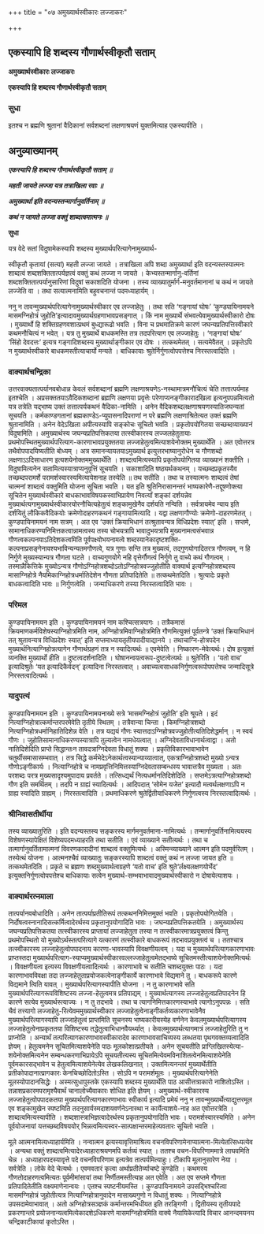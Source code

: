 +++
title = "०७ अमुख्यार्थस्वीकारः लज्जाकरः"

+++


## एकस्यापि हि शब्दस्य गौणार्थस्वीकृतौ सताम्

**अमुख्यार्थस्वीकारः लज्जाकरः**

**एकस्यापि हि शब्दस्य गौणार्थस्वीकृतौ सताम्**

### **सुधा**

इतश्च न ब्रह्मणि श्रुतानां वैदिकानां सर्वशब्दनां लक्षणाश्रयणं युक्तमित्याह एकस्यापीति ।

## **अनुव्याख्यानम्**

***एकस्यापि हि शब्दस्य गौणार्थस्वीकृतौ सताम् ॥***

***महती जायते लज्जा यत्र तत्राखिला रवाः ॥***

***अमुख्यार्था इति वदन्यस्तन्मार्गानुवर्तिनाम् ॥***

***कथं न जायते लज्जा वक्तुं शाब्दत्वमात्मनः ॥***

**सुधा**

यत्र वेदे सतां विदुषामेकस्यापि शब्दस्य मुख्यार्थपरित्यागेनामुख्यार्थ-

स्वीकृतौ कृतायां (सत्यां) महती लज्जा जायते । तत्राखिला अपि शब्दा अमुख्यार्था इति वदन्यस्तस्यात्मनः शाब्दत्वं शब्दशक्तितात्पर्यज्ञत्वं वक्तुं कथं लज्जा न जायते । केभ्यस्तन्मार्गानु-वर्तिनां शब्दशक्तितात्पर्यानुसारिणां विदुषां सकाशदिति योजना । तस्य व्याख्यातुर्मार्ग-मनुवर्तमानानां च कथं न जायते लज्जेति वा । तथा सत्यात्मनामिति बहुवचनान्तं पदमध्याहार्यम् ।

ननु न तावन्मुख्यार्थपरित्यागेनामुख्यार्थस्वीकार एव लज्जाहेतुः । तथा सति ‘गङ्गायां घोषः’ ‘कुण्डपायिनामयने मासमग्निहोत्रं जुहोति’इत्यादावमुख्यार्थग्रहणाभावप्रसङ्गात् । किं नाम मुख्यार्थे संभवत्येवामुख्यार्थस्वीकारो दोषः । मुख्यार्थो हि शक्तिग्रहणवशात्प्रथमं बुध्द्यारूढो भवति । विना च प्रथमातिक्रमे कारणं जघन्यप्रतिपत्तिस्वीकारे कथमनौचित्यं न भवेत् । यत्र तु मुख्यार्थे बाधकमस्ति तत्र तदपरित्याग एव लज्जाहेतुः । ‘गङ्गायां घोषः’ ‘सिंहो देवदत्तः’ इत्यत्र गङ्गादिशब्दस्य मुख्यार्थाङ्गीकार एव दोषः । तत्कथमेतत् । सत्यमेवैतत् । प्रकृतेऽपि न मुख्यार्थस्वीकारे बाधकमस्तीत्याचार्यो मन्यते । बाधिकायाः श्रुतेर्निर्गुणत्वोपपत्तेश्च निरस्तत्वादिति ।

### **वाक्यार्थचन्द्रिका**

उत्तरवाक्यतात्पर्यानवबोधान्न केवलं सर्वशब्दानां ब्रह्मणि लक्षणाश्रयणेऽ-नस्थामात्रमनौचित्यं चेति तत्तात्पर्यमाह इतश्चेति । अप्रसक्ततयाऽवैदिकशब्दानां ब्रह्मणि लक्षणया प्रवृत्तेः परेणाप्यनङ्गीकारादखिला इत्यनुपपन्नमित्यतो यत्र तत्रेति यद्भाष्य उक्तं तत्तात्पर्यकथनं वैदिका-नामिति । अनेन वैदिकशब्दलक्षणाश्रयणस्यातिजघन्यतां सूचयति । कर्मकाण्डगतानां ब्रह्मकाण्डेऽ-प्युपासनादिपराणां न परे ब्रह्मणि लक्षणाश्रितेत्यत उक्तं ब्रह्मणि श्रुतानामिति । अनेन वेदेऽखिला अपीत्यस्यापि सङ्कोचः सूचितो भवति । प्रकृतोपयोगितया सच्छब्दव्याख्यानं विदुषामिति । अमुख्यार्थस्य जघन्यप्रतिपत्तिकतया तत्स्वीकारस्य लज्जलहेतुतायाः प्रथमोपस्थितमुख्यार्थपरित्याग-कारणाभावप्रयुक्ततया लज्जाहेतुत्वमित्याशयेनोक्तम् मुख्यार्थेति । अत एवोत्तरत्र तथैवोपपादयिष्यतीति बोध्यम् । अत्र समानन्यायतयाऽमुख्यार्थ इत्युत्तरभाष्यानुरोधेन च गौणशब्दो लक्षणाऽऽदिसाधारण इत्यशयेनोक्तममुख्यार्थेति । शाब्दत्वमित्यस्यापि प्रकृतोपयोगितया व्याख्यानं शक्तीति । विदुषामित्यनेन सतामित्यस्यात्राप्यनुवृत्तिं सूचयति । सकाशादिति षष्ठ्यर्थकथनम् । यच्छब्दप्रकृतस्यैव तच्छब्दपरामर्शे परामर्शस्वारस्यमित्यायेशनाह तस्येति ॥ तथ सतीति । तथा च तस्यात्मनः शाब्दत्वं तेषां चात्मनां शाब्दत्वं वक्तुमिति योजना सूचिता भवति । यत इति श्रुतिनिरासानन्तरं भाष्यकारेणै-तद्दूषणोक्त्या सूचितेन मुख्यार्थस्वीकारे बाधकाभावविषयकस्वाभिप्रायेण निवर्त्यां शङ्कां दर्शयन्नेव मुख्यार्थत्यगामुख्यार्थस्वीकारयोरनौचित्यहेतुत्वं शङ्कामुखेनैव दर्शयति नन्विति । सर्वत्रायमेव न्याय इति दर्शयितुं लौकिकवैदिकयोः क्रमेणोदाहरणकथनं गङ्गायामित्यादि । यद्वा लक्षणागौण्योः क्रमेणो-दाहरणमेतत् । कुण्डपायिनामयनं नाम सत्रम् । अत एव ‘उक्तं क्रियाभिधानं तत्श्रुतावन्यत्र विधिप्रदेशः स्यात्’ इति । सप्तमे, सामानाधिकरण्यनिमित्तकत्वान्नामत्वस्य तस्य चोभयत्रापि भावादुभयत्रापि मुख्यनामत्वसंभवान्न गौणत्वकल्पनयाऽतिदेशकत्वमिति पूर्वपक्ष्योभयनामत्वे शब्दस्यानेकादृष्टशक्ति-कल्पनाप्रसङ्गेनावश्यभाविन्यन्यतमगौणत्वे, यत्र गुणाः सन्ति तत्र मुख्यत्वं, तद्गुणयोगादितरत्र गौणत्वम्, न हि निर्गुणे मुख्यस्यान्यत्र गौणता घटते । वाच्यगुणयोगे नहि वृत्तेर्गौणत्वं निर्गुणे तु वाच्ये कथं गौणत्वम् । तस्मान्नैकित्तिके मुख्योऽन्यत्र गौणोऽग्निहोत्रशब्दोऽतोऽग्निहोत्रवज्जुहोतीति वाक्यार्थ इत्यग्निहोत्रशब्दस्य मासाग्निहोत्रे नैयमिकाग्निहोत्रधर्मातिदेशेन गौणता प्रतिपादितेति ॥ तत्कथमेतदिति । श्रुत्यादेः प्रकृते बाधकत्वादिति भावः ॥ निर्गुणत्वेति । जन्माधिकरणे तस्या निरस्तत्वादिति भावः ।

### **परिमल**

कुण्डपायिनामयन इति । कुण्डपायिनामयनं नाम कश्चित्सत्रयागः । तत्रैकमासं क्रियमाणकर्मविशेषस्याग्निहोत्रमिति नाम, अग्निहोत्रमिवाग्निहोत्रमिति गौणमित्युक्तं पूर्वतन्त्रे ‘उक्तं क्रियाभिधानं तत् श्रुतावन्यत्र विधिप्रदेशः स्यात्’ इति सप्तमाध्यायतृतीयपादीयाद्यानये । तथाचाग्नि-होत्रपदेन मुख्यार्थनित्याग्निहोत्रत्यागेन गौणार्थग्रहणं तत्र न स्यादित्यर्थः ॥ एवमेवेति । निष्कारण-मेवेत्यर्थः। दोष इत्युक्तं व्यनक्ति मुख्यार्थो हीति ॥ दुष्टत्वदर्शनादिति । घोषानन्वयत्वरूप-दुष्टत्वेत्यर्थः ॥ श्रुतेरिति । ‘यतो वाच’ इत्यादिश्रुतेः ‘यत इत्यादिकैर्वदन्’ इत्यादिना निरस्तत्वात् । अवाच्यत्वसाधकनिर्गुणत्वरूपोपपत्तेश्च जन्मादिसूत्रे निरस्तत्वादित्यर्थः ।

### **यादुपत्यं**

कुण्डपायिनामयन इति । कुण्डपायिनामयनाख्ये सत्रे ‘मासमग्निहोत्रं जुहोति’ इति श्रूयते । इदं नित्याग्निहोत्रात्कर्मान्तरपरमेवेति तृतीये स्थितम् । तत्रैवान्या चिन्ता । किमग्निहोत्रशब्दो नित्याग्निहोत्रधर्मानिहातिदिशेन्न वेति । तत्र यद्ययं गौणः स्यात्तदाऽग्निहोत्रवज्जुहोतीत्यतिदिशेद्धर्मान् । न स्वयं गौणः । जुहोतिसामानाधिकरण्यस्यात्रापि तुल्यत्वेन नामधेयत्वात् । अग्निदेवताविधानार्थत्वाद्वा । अतो नातिदिशेदिति प्राप्ते सिद्धान्तःन तावदत्राग्निदेवता विधातुं शक्या । प्रकृतिविकारभावाभावेन चतुर्थीसमासासम्भवात् । तत्र सिद्धे कर्मभेदेऽनेकार्थत्वस्यान्याय्यात्वात्, एकत्राग्निहोत्रशब्दो मुख्यो ऽन्यत्र गौणोऽङ्गीकार्यः । नित्याग्निहोत्रे च नामप्रवृत्तिनिमित्तस्याग्निदेवतासम्बन्धस्य भावात्तत्रैव मुख्यता । अतः परशब्दः परत्र मुख्यसादृश्यमुपादाय प्रवर्तते । तत्सिध्द्यर्थं नित्यधर्मानतिदिशेदिति । सप्तमेऽत्रत्याग्निहोत्रशब्दो गौण इति समर्थितम् । तदपि न ग्राह्यं स्यादित्यर्थः । आदिपदात् ‘सोमेन यजेत’ इत्यादौ मत्वर्थलक्षणाऽपि न ग्राह्य स्यादिति ग्राह्यम् । निरस्तत्वादिति । प्रथमाधिकरणे श्रुतेर्द्वितीयाधिकरणे निर्गुणत्वस्य निरस्तत्वादित्यर्थः ।

### **श्रीनिवासतीर्थीया**

तस्य व्याख्यातुरिति । इति वदन्यस्तस्य सङ्करस्य मार्गमनुवर्तमाना-नामित्यर्थः । तन्मार्गानुवर्तिनामित्ययस्य विशेषणस्यापेक्षितं विशेष्यपदमध्याहरति तथा सतीति । एवं व्याख्याने सतीत्यर्थः । तथा च तत्मार्गानुवर्तितामात्मनां विवरणकारादीनां शाब्दत्वं वक्तुमित्यर्थः । अस्मिन्व्याख्याने आत्मन इति पदमुर्वरितम् । तस्येत्थं योजना । आत्मनश्चैवं व्याख्यातुः सङ्करस्यापि शाब्दत्वं वक्तुं कथं न लज्जा जायत इति ॥ तत्कथमेतदिति । प्रकृते च ब्रह्मणः शब्दमुख्यार्थत्वग्रहणे ‘यतो वाच’ इति श्रुते‘र्लक्ष्यलक्षणयोर्भेद’ इत्युक्तनिर्गुणत्वोपपत्तेश्च बाधिकायाः सत्वेन मुख्यार्थ-सम्भवाभावादमुख्यार्थस्वीकारो न दोषायेत्याशयः ।

### **वाक्यार्थरत्नमाला**

तात्पर्यानवबोधादिति । अनेन तात्पर्याप्रतीतिरूपं तत्कथननिमित्तमुक्तं भवति । प्रकृतोपयोगितयेति । निर्दोषत्वस्नानादिसत्कर्मित्वादेरर्थस्य प्रकृतानुपयोगादिति भावः । जघन्यप्रतिपत्तिकतयेति । अमुख्यार्थस्य जघन्यप्रतिपत्तिकतया तत्स्वीकारस्य प्राप्तायां लज्जाहेतुता तस्या न तत्स्वीकारमात्रप्रयुक्तत्वं किन्तु प्रथमोपस्थितो यो मुख्योऽर्थस्तत्परित्यागे यत्कारणं तत्स्वीकारे बाधकरूपं तदभावप्रयुक्तत्वं च । ततश्चात्र तत्स्वीकारस्य लज्जाहेतुत्वोपपादनाय कारणा-भावस्यापि विवक्षणीयत्वम् । यदा च मुख्यार्थपरित्यागकारणाभावः प्राप्तस्तदा मुख्यार्थपरित्याग-स्याप्यमुख्यार्थस्वीकारवल्लज्जाहेतुत्वमेतद्भाष्ये सूचितमस्तीत्याशयेनोक्तमित्यर्थः । विवक्षणीयत्व इत्यस्य विवक्षणीयत्वादित्यर्थः । कारणाभावे च सतीति चशब्दयुक्तः पाठः । यदा कारणाभावविवक्षा तदा लज्जाहेतुताप्रयोजकत्वेनाङ्गीकार्ये कारणाभावे विद्यमाने तु । बाधकरूपे कारणे विद्यमाने त्विति यावत् । मुख्यार्थपरित्यागस्यापीति योजना । न तु कारणाभावे सति मुख्यार्थपरित्यागरूपविशिष्टस्य लज्जा-हेतुत्वमत्र प्रतिपाद्यम् । मुख्यार्थत्यागस्य लज्जाहेतुत्वप्रतिपादनेन हि कारणे सत्येव मुख्यार्थस्त्याज्यः । न तु तदभावे । तथा च त्यागनिमित्तकारणस्याभावे त्यागोऽनुपपन्नः । सति चैवं तत्त्यागो लज्जाहेतु-रित्येवममुख्यार्थस्वीकार लज्जाहेतुत्वेनाङ्गीकर्तव्यकारणाभावेनैव मुख्यार्थपरित्यागस्यापि लज्जाहेतुत्वं प्राप्तमिति सूचनस्य भाष्यकारीयस्येह वर्णनेन केवलमुख्यार्थपरित्यागस्य लज्जाहेतुत्वेनाप्रकृततया विशिष्टस्य तद्धेतुत्वाभिधानवैयर्थ्यात् । केवलमुख्यार्थत्यागमात्रं लज्जाहेतुरिति तु न प्राप्नोति । अन्यार्थं तत्परित्यागकारणाभावस्वीकारादेव कारणाभावसाचिव्यस्य लब्धतया पृथगवक्तव्यत्वादिति ज्ञेयम् । हेतुत्वमनेन सूचितमित्याशयेनेति पाठः मूलकोशात्प्रतीयते । अनेन सूचयतीति प्राग्लिखितस्येत्या-शयेनोक्तमित्यनेन सम्बन्धकरणाभिप्रायेऽपि सूचयतीत्यस्य सूचितमित्येवमविनाशितत्वेनमित्याशयेनेति पूर्वमकारसद्भावेन च हेतुत्वमित्याशयेनेत्येव लेखकलिखनात् । उक्तमित्यनन्तरं मुख्यार्थेतीति प्रतीकोपादानात्प्रागकारः केनचिच्छोदितोऽस्ति । सोऽपि न परामर्शमूलः । मुख्यार्थपरित्यागेनेति मूलस्योपादानसिद्धेः । अस्मत्सुधापुस्तके एकस्यापि शब्दस्य मुख्यार्थेति पाठ आसीत्तत्राकारो नाशितोऽस्ति । तन्नाशप्रकारमपरामृश्यैवार्थं चानालोच्यैवाकारः शोधित इति ज्ञेयम् । अमुख्यार्थ-स्वीकारस्य लज्जाहेतुत्वोपपादकतया मुख्यार्थपरित्यागकारणाभावः स्वीकार्य इत्यादि प्रमेयं ननु न तावन्मुख्यार्थेत्याद्युत्तरमूल एव शङ्कामुखेन स्पष्टमिति तदनुसार्यस्मदाशयवर्णनेऽनास्था न कार्येत्याशये-नाह अत एवोत्तरत्रेति । शाब्दत्वमित्यस्यापीति । शब्दशास्त्राभिज्ञत्वादेरर्थस्य प्रकृतानुपयोगादिति भावः । परामर्शस्वारस्यमिति । अनेन पूर्वयोजनायां यत्तच्छब्दविषययोर् भिन्नत्वमित्यस्वर-सात्पक्षान्तरमाहेत्यवतारः सूचितो भवति ।

मूले आत्मनामित्यध्याहार्यमिति । नन्वात्मन इत्यस्यावृत्तिमाश्रित्य वचनविपरिणामेनाप्यात्मना-मित्येतत्सिध्यत्येव । अन्यथा वक्तुं शाब्दत्वमित्यादेरध्याहाराश्रयणमपि कर्तव्यं स्यात् । ततश्च वचन-विपरिणाममात्रे लाघवमिति चेन्न । अध्याहारपदस्यावृत्ते पदे वचनविपरिणाम इत्यत्रेव तात्पर्यमित्याहुः। टीकापि मूलानुसारेण नेया । सर्वत्रेति । लोके वेदे चेत्यर्थः । एवमवतारं कृत्वा अर्थाप्रतीतेर्व्याचष्टे कुण्डेति । कथमस्य गौणतोदाहरणत्वमित्यतः पूर्वमीमांसायां तथा निर्णीतमस्तीत्याह अत एवेति । अत एव सप्तमे गौणता प्रतिपादितेतीति वक्ष्यमाणेनान्वयः । एतश्च स्पष्टनीयमस्ति । कुण्डपायिनामयने उपसद्भिश्चरित्वा मासमग्निहोत्रं जुहोतीत्यत्र नित्याग्निहोत्रानुवादेन मासाख्यगुणो न विधातुं शक्यः । नित्याग्निहोत्रे उपसदामेवाभावात् । अतो अग्निहोत्रसञ्ज्ञकं कर्मान्तरमभिधीयत इति तरङ्गिणी । द्वितीयस्य तृतीयपादे प्रकरणान्तरे प्रयोजनान्यत्वमित्येकादशेऽधिकरणे मासमग्निहोत्रमिति वाक्ये नैयायिकेत्यादि विचार आनन्दमयनय चन्द्रिकाटीकायां कृतोऽस्ति ।

